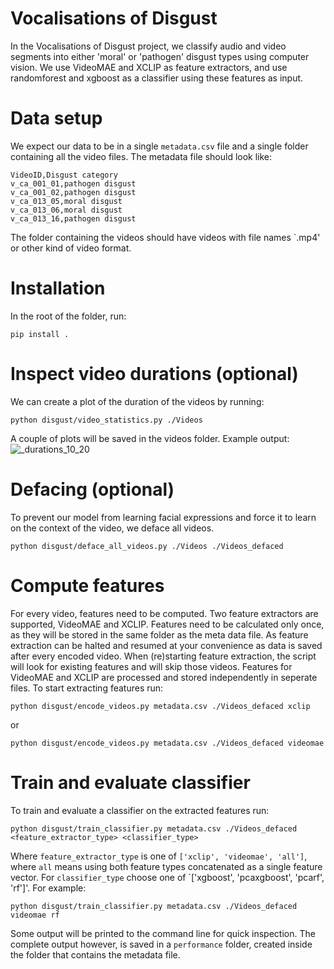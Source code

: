 # Vocalisations of Disgust
In the Vocalisations of Disgust project, we classify audio and video segments into either 'moral' or 'pathogen' disgust types using computer vision.
We use VideoMAE and XCLIP as feature extractors, and use randomforest and xgboost as a classifier using these features as input.

# Data setup
We expect our data to be in a single `metadata.csv` file and a single folder containing all the video files.
The metadata file should look like:
```csv
VideoID,Disgust category
v_ca_001_01,pathogen disgust
v_ca_001_02,pathogen disgust
v_ca_013_05,moral disgust
v_ca_013_06,moral disgust
v_ca_013_16,pathogen disgust
```

The folder containing the videos should have videos with file names `<VideoID>.mp4' or other kind of video format.

# Installation
In the root of the folder, run:
```shell
pip install .
```

# Inspect video durations (optional)
We can create a plot of the duration of the videos by running:
```
python disgust/video_statistics.py ./Videos
```
A couple of plots will be saved in the videos folder.
Example output:
![_durations_10_20](https://github.com/vocalisations/disgust/assets/6087314/2392c44d-ca0a-4350-9982-ca1a7dd6c973)

# Defacing (optional)
To prevent our model from learning facial expressions and force it to learn on the context of the video, we deface all videos.

```shell
python disgust/deface_all_videos.py ./Videos ./Videos_defaced
```

# Compute features
For every video, features need to be computed. Two feature extractors are supported, VideoMAE and XCLIP. Features need to be calculated only once, as they will be stored in the same folder as the meta data file. As feature extraction can be halted and resumed at your convenience as data is saved after every encoded video. When (re)starting feature extraction, the script will look for existing features and will skip those videos. Features for VideoMAE and XCLIP are processed and stored independently in seperate files. To start extracting features run:
```
python disgust/encode_videos.py metadata.csv ./Videos_defaced xclip
```
or
```
python disgust/encode_videos.py metadata.csv ./Videos_defaced videomae
```

# Train and evaluate classifier
To train and evaluate a classifier on the extracted features run:
```
python disgust/train_classifier.py metadata.csv ./Videos_defaced <feature_extractor_type> <classifier_type>
```
Where `feature_extractor_type` is one of `['xclip', 'videomae', 'all']`, where `all` means using both feature types concatenated as a single feature vector. For `classifier_type` choose one of `['xgboost', 'pcaxgboost', 'pcarf', 'rf']'.
For example:
```
python disgust/train_classifier.py metadata.csv ./Videos_defaced videomae rf
```

Some output will be printed to the command line for quick inspection. The complete output however, is saved in a `performance` folder, created inside the folder that contains the metadata file.
